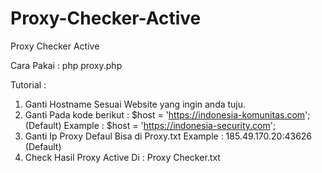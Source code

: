 # Proxy-Checker-Active
Proxy Checker Active

Cara Pakai : 
php proxy.php

Tutorial :
1. Ganti Hostname Sesuai Website yang ingin anda tuju.
2. Ganti Pada kode berikut : $host   = 'https://indonesia-komunitas.com'; (Default)
Example :
$host   = 'https://indonesia-security.com';
4. Ganti Ip Proxy Defaul Bisa di Proxy.txt
Example : 185.49.170.20:43626 (Default)
5. Check Hasil Proxy Active Di : Proxy Checker.txt
